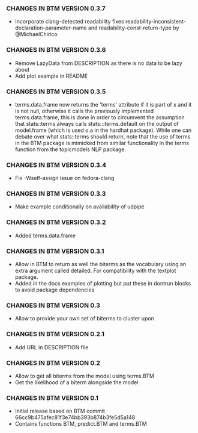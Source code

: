 ### CHANGES IN BTM VERSION 0.3.7

- Incorporate clang-detected readability fixes readability-inconsistent-declaration-parameter-name and readability-const-return-type by @MichaelChirico

### CHANGES IN BTM VERSION 0.3.6

- Remove LazyData from DESCRIPTION as there is no data to be lazy about
- Add plot example in README

### CHANGES IN BTM VERSION 0.3.5

- terms.data.frame now returns the 'terms' attribute if it is part of x and it is not null, otherwise it calls the previously implemented terms.data.frame, this is done in order to circumvent the assumption that stats::terms always calls stats:::terms.default on the output of model.frame (which is used o.a in the hardhat package). While one can debate over what stats::terms should return, note that the use of terms in the BTM package is mimicked from similar functionality in the terms function from the topicmodels NLP package.

### CHANGES IN BTM VERSION 0.3.4

- Fix -Wself-assign issue on fedora-clang

### CHANGES IN BTM VERSION 0.3.3

- Make example conditionally on availability of udpipe

### CHANGES IN BTM VERSION 0.3.2

- Added terms.data.frame

### CHANGES IN BTM VERSION 0.3.1

- Allow in BTM to return as well the biterms as the vocabulary using an extra argument called detailed. For compatibility with the textplot package.
- Added in the docs examples of plotting but put these in dontrun blocks to avoid package dependencies

### CHANGES IN BTM VERSION 0.3

- Allow to provide your own set of biterms to cluster upon

### CHANGES IN BTM VERSION 0.2.1

- Add URL in DESCRIPTION file

### CHANGES IN BTM VERSION 0.2

- Allow to get all biterms from the model using terms.BTM
- Get the likelihood of a biterm alongside the model

### CHANGES IN BTM VERSION 0.1

- Initial release based on BTM commit 66cc9b475afec81f3e74bb393b874b3fe5d5a148
- Contains functions BTM, predict.BTM and terms.BTM

